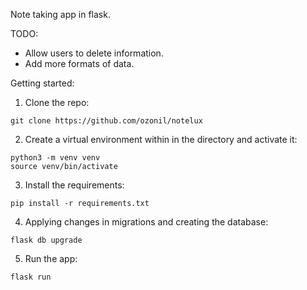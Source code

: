 Note taking app in flask.

TODO:
* Allow users to delete information.
* Add more formats of data.

Getting started:
1. Clone the repo:
```
git clone https://github.com/ozonil/notelux
```
2. Create a virtual environment within in the directory and activate it:
```
python3 -m venv venv
source venv/bin/activate
```
3. Install the requirements:
```
pip install -r requirements.txt
```
4. Applying changes in migrations and creating the database:
```
flask db upgrade
```
5. Run the app:
```
flask run
```
